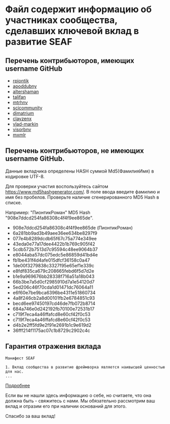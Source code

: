 
# Файл содержит информацию об участниках сообщества, сделавших ключевой вклад в развитие SEAF

## Перечень контрибьюторов, имеющих username GitHub 
* [rpiontik](https://github.com/rpiontik)
* [apoddubny](https://github.com/apoddubny)
* [altershaman](https://github.com/altershaman)
* [talifan](https://github.com/talifan)
* [mtrhnv](https://github.com/mtrhnv)
* [scicommunity](https://github.com/Scicommunity)
* [dimatrium](https://github.com/dimatrium)
* [clayzenx](https://github.com/clayzenx)
* [vlad-markin](https://github.com/vlad-markin)
* [visorbnv](https://github.com/visorbnv)
* [mxmlr](https://github.com/mxmlr)


## Перечень контрибьюторов, не имеющих username GitHub.

Данные вкладчика определены HASH суммой Md5(ФамилияИмя) в кодировке UTF-8.

Для проверки участия воспользуйтесь сайтом https://www.md5hashgenerator.com/. В поле ввода введите
фамилию и имя без пробелов. Проверьте наличие сгенерированного MD5 Hash в списке.

Например: "ПионтикРоман" MD5 Hash "908e7ddcd254fa86308c4f4f9ee865de". 

* 908e7ddcd254fa86308c4f4f9ee865de (ПионтикРоман)
* 6a281bb9ad3b49aee36ee634be8297f9
* 077e4b8289dcdb65f67c75a774e349ee
* 43eda0e77a17dee4422b1b769c905f42
* 5cdb572b7513d7c95594c48ee9064b37
* e8044aba57dc075edc5e86859d41bd4e
* fb1be431f4d4afe015dfcf36158c0a47
* 1de00f3279838c3327f95e65ef1e339c
* e8fdf835ca679c208665febd6f5d7d2e
* b1e9a969676bb28338f716a51a18b043
* 66b3be7a5d0cf2985910d7a1e54120d7
* 5ed206c46f70cda1d01471dc76064a11
* e6f60e7be9bca6396be4311e51860734
* 4a8f246cb2a8d00101fb2e6784851c93
* becd6ee97450197cd46de7fb072b8714
* 684a746e0d242192fb70100e72531b17
* c719f7eca4a46ffafcd8e60cf42f0c53
* c719f7eca4a46ffafcd8e60cf42f0c53
* d4b2e2ff5fd9e2f91e2691b1c9e619d2
* 36fff214f1175ac07c1b8729c2902c4c


## Гарантия отражения вклада

```
Манифест SEAF

1. Вклад сообщества в развитие фреймворка является наивысшей ценностью для нас.
...
```

[Подробнее](_metamodel_/seaf-core/README.md)

Если вы не нашли здесь информацию о себе, но считаете, что она должна быть - свяжитесь с нами. 
Мы обязательно рассмотрим ваш вклад и отразим его при наличии оснований для этого.    

Спасибо за ваш вклад!